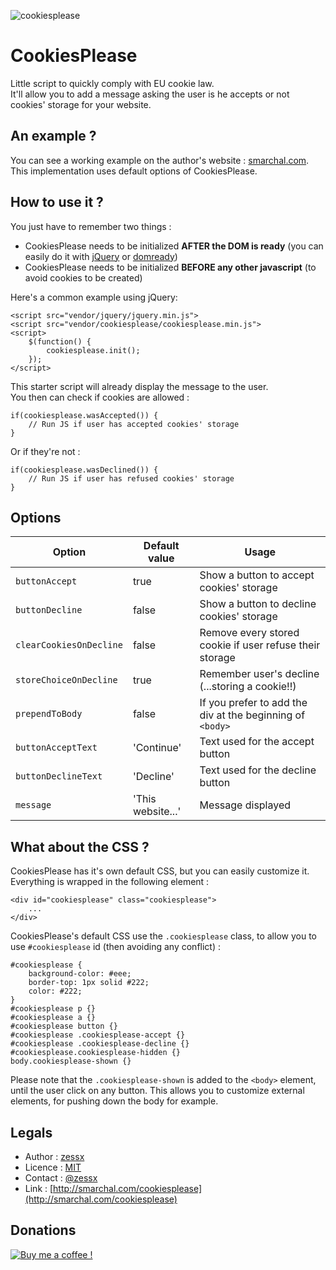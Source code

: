 ![cookiesplease](https://raw.githubusercontent.com/zessx/cookiesplease/master/cookiesplease.png)

CookiesPlease
=============

Little script to quickly comply with EU cookie law.  
It'll allow you to add a message asking the user is he accepts or not cookies' storage for your website.

An example ?
------------

You can see a working example on the author's website : [smarchal.com](http://smarchal.com).  
This implementation uses default options of CookiesPlease.

How to use it ?
---------------

You just have to remember two things :
 
 - CookiesPlease needs to be initialized **AFTER the DOM is ready** (you can easily do it with [jQuery](http://jquery.com/) or [domready](https://code.google.com/p/domready/))
 - CookiesPlease needs to be initialized **BEFORE any other javascript** (to avoid cookies to be created)

Here's a common example using jQuery:

    <script src="vendor/jquery/jquery.min.js">
    <script src="vendor/cookiesplease/cookiesplease.min.js">
    <script>
        $(function() {
            cookiesplease.init();
        });
    </script>

This starter script will already display the message to the user.  
You then can check if cookies are allowed :

    if(cookiesplease.wasAccepted()) {
        // Run JS if user has accepted cookies' storage
    } 

Or if they're not :

    if(cookiesplease.wasDeclined()) {
        // Run JS if user has refused cookies' storage
    } 

Options
-------

| Option                  | Default value     | Usage                                                     |
|-------------------------|-------------------|-----------------------------------------------------------|
| `buttonAccept`          | true              | Show a button to accept cookies' storage                  |
| `buttonDecline`         | false             | Show a button to decline cookies' storage                 |
| `clearCookiesOnDecline` | false             | Remove every stored cookie if user refuse their storage   |
| `storeChoiceOnDecline`  | true              | Remember user's decline (...storing a cookie!!)           |
| `prependToBody`         | false             | If you prefer to add the div at the beginning of `<body>` |
| `buttonAcceptText`      | 'Continue'        | Text used for the accept button                           |
| `buttonDeclineText`     | 'Decline'         | Text used for the decline button                          |
| `message`               | 'This website...' | Message displayed                                         |

What about the CSS ?
--------------------

CookiesPlease has it's own default CSS, but you can easily customize it. Everything is wrapped in the following element :

    <div id="cookiesplease" class="cookiesplease">
        ...
    </div>

CookiesPlease's default CSS use the `.cookiesplease` class, to allow you to use `#cookiesplease` id (then avoiding any conflict) :

<!-- language: lang-css -->

    #cookiesplease {
        background-color: #eee;
        border-top: 1px solid #222;
        color: #222;
    }
    #cookiesplease p {}
    #cookiesplease a {}
    #cookiesplease button {}
    #cookiesplease .cookiesplease-accept {}
    #cookiesplease .cookiesplease-decline {}
    #cookiesplease.cookiesplease-hidden {}
    body.cookiesplease-shown {}

Please note that the `.cookiesplease-shown` is added to the `<body>` element, until the user click on any button. This allows you to customize external elements, for pushing down the body for example.

Legals
------
- Author : [zessx](https://github.com/zessx)
- Licence : [MIT](http://opensource.org/licenses/MIT) 
- Contact : [@zessx](https://twitter.com/zessx)
- Link  : [http://smarchal.com/cookiesplease](http://smarchal.com/cookiesplease)

Donations
---------

[![Buy me a coffee !](http://doc.smarchal.com/bmac)](https://www.paypal.com/cgi-bin/webscr?cmd=_donations&business=KTYWBM9HJMMSE&lc=FR&item_name=Buy%20a%20coffee%20to%20zessx%20%28Samuel%20Marchal%29&currency_code=EUR&bn=PP%2dDonationsBF%3abmac%3aNonHosted)
